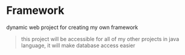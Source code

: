 # Framework
dynamic web project for creating my own framework

> this project will be accessible for all of my other projects in java language, it will make database access easier
